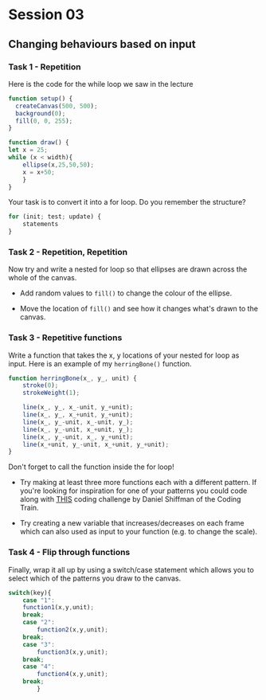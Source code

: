# Session 03

## Changing behaviours based on input


### Task 1 - Repetition

Here is the code for the while loop we saw in the lecture

```javascript
function setup() {
  createCanvas(500, 500);
  background(0);
  fill(0, 0, 255);
}

function draw() {
let x = 25;
while (x < width){
	ellipse(x,25,50,50);
	x = x+50;
	}
}
```

Your task is to convert it into a for loop.  Do you remember the structure?

```javascript
for (init; test; update) {
    statements
}
```


### Task 2 - Repetition, Repetition

Now try and write a nested for loop so that ellipses are drawn across the whole of the canvas.

* Add random values to ```fill()``` to change the colour of the ellipse.  

* Move the location of ```fill()``` and see how it changes what's drawn to the canvas.


### Task 3 - Repetitive functions

Write a function that takes the x, y locations of your nested for loop as input.  Here is an example of my ```herringBone()``` function.

```javascript
function herringBone(x_, y_, unit) {
	stroke(0);
	strokeWeight(1);

	line(x_, y_, x_-unit, y_+unit);
	line(x_, y_, x_+unit, y_+unit);
	line(x_, y_-unit, x_-unit, y_);
	line(x_, y_-unit, x_+unit, y_);
	line(x_, y_-unit, x_, y_+unit);
	line(x_+unit, y_-unit, x_+unit, y_+unit);
} 
```

Don't forget to call the function inside the for loop!

* Try making at least three more functions each with a different pattern.  If you're looking for inspiration for one of your patterns you could code along with [THIS](https://www.youtube.com/watch?v=bEyTZ5ZZxZs) coding challenge by Daniel Shiffman of the Coding Train.

* Try creating a new variable that increases/decreases on each frame which can also used as input to your function (e.g. to change the scale).

### Task 4 - Flip through functions

Finally, wrap it all up by using a switch/case statement which allows you to select which of the patterns you draw to the canvas.

```javascript
switch(key){
    case "1": 	
	function1(x,y,unit);
    break;
    case "2": 
    	function2(x,y,unit);
    break;
    case "3": 
    	function3(x,y,unit);
    break;
    case "4": 
    	function4(x,y,unit);
    break;
	    }
```
